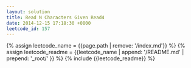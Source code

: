 ```yaml
---
layout: solution
title: Read N Characters Given Read4 
date: 2014-12-15 17:18:30 +0800
leetcode_id: 157
---
```

{% assign leetcode_name = {{page.path | remove: '/index.md'}}  %}
{% assign leetcode_readme = {{leetcode_name | append: '/README.md' | prepend: '_root/' }}  %}
{% include {{leetcode_readme}} %}
